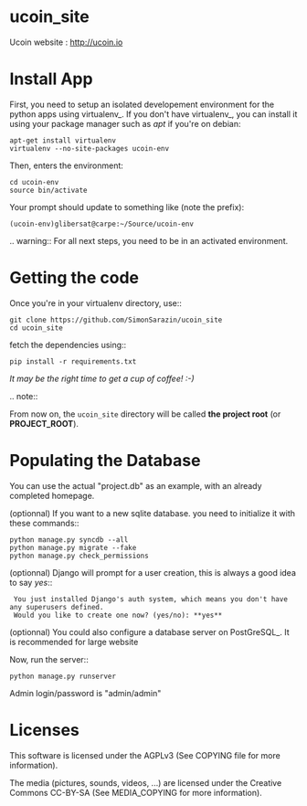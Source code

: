 ucoin_site
==========

Ucoin website : http://ucoin.io

Install App
===========

First, you need to setup an isolated developement environment for the
python apps using virtualenv_. If you don't have virtualenv_, you can
install it using your package manager such as *apt* if you're on
debian:

    apt-get install virtualenv
    virtualenv --no-site-packages ucoin-env

Then, enters the environment:

    cd ucoin-env
    source bin/activate
  
Your prompt should update to something like (note the prefix):

    (ucoin-env)glibersat@carpe:~/Source/ucoin-env

.. warning:: For all next steps, you need to be in an activated environment.
  
  
Getting the code
================

Once you're in your virtualenv directory, use::

    git clone https://github.com/SimonSarazin/ucoin_site
    cd ucoin_site
  
fetch the dependencies using::

    pip install -r requirements.txt
  
*It may be the right time to get a cup of coffee! :-)*

.. note::

  From now on, the ``ucoin_site`` directory will be called **the project root** (or **PROJECT_ROOT**).


Populating the Database
=======================

You can use the actual "project.db" as an example, with an already completed homepage.

(optionnal) If you want to a new sqlite database. you need to initialize it with these commands::

    python manage.py syncdb --all
    python manage.py migrate --fake
    python manage.py check_permissions


(optionnal) Django will prompt for a user creation, this is always a good idea to say *yes*::

     You just installed Django's auth system, which means you don't have any superusers defined.
     Would you like to create one now? (yes/no): **yes**

(optionnal) You could also configure a database server on PostGreSQL_. It is recommended for large website


Now, run the server::

    python manage.py runserver

Admin login/password is "admin/admin"


Licenses
========

This software is licensed under the AGPLv3 (See COPYING file for more information).

The media (pictures, sounds, videos, ...) are licensed under the Creative Commons CC-BY-SA (See MEDIA_COPYING for more information).
